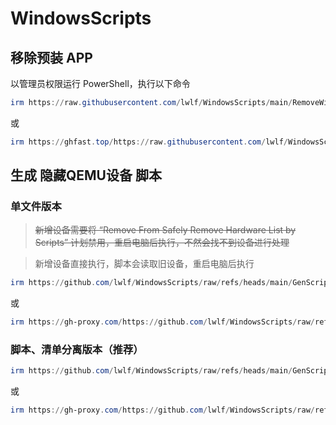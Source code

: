 # WindowsScripts

## 移除预装 APP

以管理员权限运行 PowerShell，执行以下命令

```powershell
irm https://raw.githubusercontent.com/lwlf/WindowsScripts/main/RemoveWindowsProvisionedApps.ps1 | iex
```

或

```powershell
irm https://ghfast.top/https://raw.githubusercontent.com/lwlf/WindowsScripts/main/RemoveWindowsProvisionedApps.ps1 | iex
```

## 生成 隐藏QEMU设备 脚本

### 单文件版本

> ~~新增设备需要将 “Remove From Safely Remove Hardware List by Scripts” 计划禁用，重启电脑后执行，不然会找不到设备进行处理~~ 

> 新增设备直接执行，脚本会读取旧设备，重启电脑后执行

```powershell
irm https://github.com/lwlf/WindowsScripts/raw/refs/heads/main/GenScript-HiddenQEMUDevices.ps1 | iex
```

或

```powershell
irm https://gh-proxy.com/https://github.com/lwlf/WindowsScripts/raw/refs/heads/main/GenScript-HiddenQEMUDevices.ps1 | iex
```

### 脚本、清单分离版本（推荐）

```powershell
irm https://github.com/lwlf/WindowsScripts/raw/refs/heads/main/GenScript-HideQEMUDevices-ListSplit.ps1 | iex
```

或

```powershell
irm https://gh-proxy.com/https://github.com/lwlf/WindowsScripts/raw/refs/heads/main/GenScript-HideQEMUDevices-ListSplit.ps1 | iex
```
